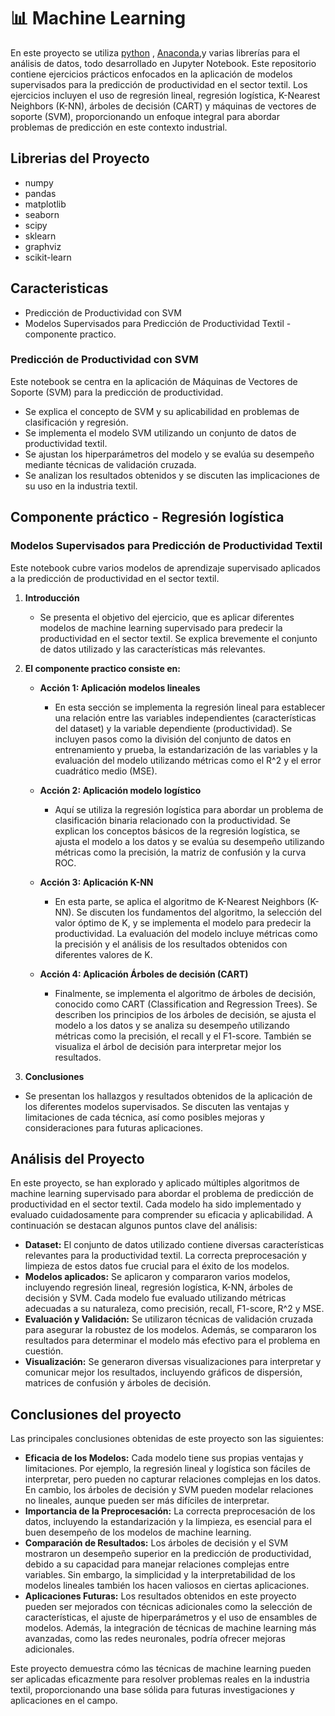 # 📊 Machine Learning

En este proyecto se utiliza [python](https://www.python.org/) , [Anaconda](https://www.anaconda.com/),y varias librerías para el análisis de datos, todo desarrollado en Jupyter Notebook. Este repositorio contiene ejercicios prácticos enfocados en la aplicación de modelos supervisados para la predicción de productividad en el sector textil. Los ejercicios incluyen el uso de regresión lineal, regresión logística, K-Nearest Neighbors (K-NN), árboles de decisión (CART) y máquinas de vectores de soporte (SVM), proporcionando un enfoque integral para abordar problemas de predicción en este contexto industrial.








## Librerias del Proyecto

- numpy
- pandas
- matplotlib
- seaborn
- scipy
- sklearn
- graphviz
- scikit-learn

## Caracteristicas 

- Predicción de Productividad con SVM
- Modelos Supervisados para Predicción de Productividad Textil - componente practico.




### Predicción de Productividad con SVM

Este notebook se centra en la aplicación de Máquinas de Vectores de Soporte (SVM) para la predicción de productividad.

- Se explica el concepto de SVM y su aplicabilidad en problemas de clasificación y regresión.
- Se implementa el modelo SVM utilizando un conjunto de datos de productividad textil.
- Se ajustan los hiperparámetros del modelo y se evalúa su desempeño mediante técnicas de validación cruzada.
- Se analizan los resultados obtenidos y se discuten las implicaciones de su uso en la industria textil.


## Componente práctico - Regresión logística
### Modelos Supervisados para Predicción de Productividad Textil

Este notebook cubre varios modelos de aprendizaje supervisado aplicados a la predicción de productividad en el sector textil.


1. **Introducción**
   - Se presenta el objetivo del ejercicio, que es aplicar diferentes modelos de machine learning supervisado para predecir la productividad en el sector textil. Se explica brevemente el conjunto de datos utilizado y las características más relevantes.

2. **El componente practico  consiste en:**
   - **Acción 1: Aplicación modelos lineales**
     - En esta sección se implementa la regresión lineal para establecer una relación entre las variables independientes (características del dataset) y la variable dependiente (productividad). Se incluyen pasos como la división del conjunto de datos en entrenamiento y prueba, la estandarización de las variables y la evaluación del modelo utilizando métricas como el R^2 y el error cuadrático medio (MSE).
   
   - **Acción 2: Aplicación modelo logístico**
     - Aquí se utiliza la regresión logística para abordar un problema de clasificación binaria relacionado con la productividad. Se explican los conceptos básicos de la regresión logística, se ajusta el modelo a los datos y se evalúa su desempeño utilizando métricas como la precisión, la matriz de confusión y la curva ROC.
   
   - **Acción 3: Aplicación K-NN**
     - En esta parte, se aplica el algoritmo de K-Nearest Neighbors (K-NN). Se discuten los fundamentos del algoritmo, la selección del valor óptimo de K, y se implementa el modelo para predecir la productividad. La evaluación del modelo incluye métricas como la precisión y el análisis de los resultados obtenidos con diferentes valores de K.
   
   - **Acción 4: Aplicación Árboles de decisión (CART)**
     - Finalmente, se implementa el algoritmo de árboles de decisión, conocido como CART (Classification and Regression Trees). Se describen los principios de los árboles de decisión, se ajusta el modelo a los datos y se analiza su desempeño utilizando métricas como la precisión, el recall y el F1-score. También se visualiza el árbol de decisión para interpretar mejor los resultados.

3. **Conclusiones**
- Se presentan los hallazgos y resultados obtenidos de la aplicación de los diferentes modelos supervisados. Se discuten las ventajas y limitaciones de cada técnica, así como posibles mejoras y consideraciones para futuras aplicaciones.



## Análisis del Proyecto

En este proyecto, se han explorado y aplicado múltiples algoritmos de machine learning supervisado para abordar el problema de predicción de productividad en el sector textil. Cada modelo ha sido implementado y evaluado cuidadosamente para comprender su eficacia y aplicabilidad. A continuación se destacan algunos puntos clave del análisis:

- **Dataset:** El conjunto de datos utilizado contiene diversas características relevantes para la productividad textil. La correcta preprocesación y limpieza de estos datos fue crucial para el éxito de los modelos.
- **Modelos aplicados:** Se aplicaron y compararon varios modelos, incluyendo regresión lineal, regresión logística, K-NN, árboles de decisión y SVM. Cada modelo fue evaluado utilizando métricas adecuadas a su naturaleza, como precisión, recall, F1-score, R^2 y MSE.
- **Evaluación y Validación:** Se utilizaron técnicas de validación cruzada para asegurar la robustez de los modelos. Además, se compararon los resultados para determinar el modelo más efectivo para el problema en cuestión.
- **Visualización:** Se generaron diversas visualizaciones para interpretar y comunicar mejor los resultados, incluyendo gráficos de dispersión, matrices de confusión y árboles de decisión.

## Conclusiones del proyecto

Las principales conclusiones obtenidas de este proyecto son las siguientes:

- **Eficacia de los Modelos:** Cada modelo tiene sus propias ventajas y limitaciones. Por ejemplo, la regresión lineal y logística son fáciles de interpretar, pero pueden no capturar relaciones complejas en los datos. En cambio, los árboles de decisión y SVM pueden modelar relaciones no lineales, aunque pueden ser más difíciles de interpretar.
- **Importancia de la Preprocesación:** La correcta preprocesación de los datos, incluyendo la estandarización y la limpieza, es esencial para el buen desempeño de los modelos de machine learning.
- **Comparación de Resultados:** Los árboles de decisión y el SVM mostraron un desempeño superior en la predicción de productividad, debido a su capacidad para manejar relaciones complejas entre variables. Sin embargo, la simplicidad y la interpretabilidad de los modelos lineales también los hacen valiosos en ciertas aplicaciones.
- **Aplicaciones Futuras:** Los resultados obtenidos en este proyecto pueden ser mejorados con técnicas adicionales como la selección de características, el ajuste de hiperparámetros y el uso de ensambles de modelos. Además, la integración de técnicas de machine learning más avanzadas, como las redes neuronales, podría ofrecer mejoras adicionales.

Este proyecto demuestra cómo las técnicas de machine learning pueden ser aplicadas eficazmente para resolver problemas reales en la industria textil, proporcionando una base sólida para futuras investigaciones y aplicaciones en el campo.

